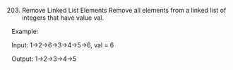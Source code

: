 203. Remove Linked List Elements
Remove all elements from a linked list of integers that have value val.


Example:


Input:  1->2->6->3->4->5->6, val = 6

Output: 1->2->3->4->5
